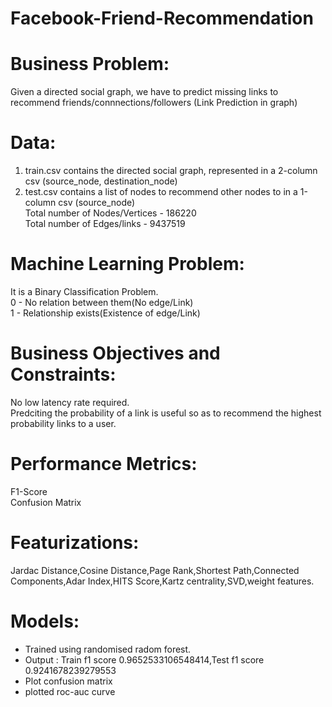 # Facebook-Friend-Recommendation

# Business Problem: <br/>
  Given a directed social graph, we have to predict missing links to recommend friends/connnections/followers (Link Prediction in graph)<br/>
  
 # Data:<br/>
 
1. train.csv contains the directed social graph, represented in a 2-column csv (source_node, destination_node)<br/>
2. test.csv contains a list of nodes to recommend other nodes to in a 1-column csv (source_node) <br/>
Total number of Nodes/Vertices - 186220  <br/>
Total number of Edges/links - 9437519<br/>

# Machine Learning Problem: <br/>

 It is a Binary Classification Problem.  <br/>
 0 - No relation between them(No edge/Link)<br/>
 1 - Relationship exists(Existence of edge/Link)<br/>

# Business Objectives and Constraints: <br/>

  No low latency rate required.<br/>
  Predciting the probability of a link  is useful so as to recommend the highest probability links to a user.<br/>

# Performance Metrics: <br/>

  F1-Score  <br/>
  Confusion Matrix <br/>
  
  # Featurizations:<br/>  
  Jardac Distance,Cosine Distance,Page Rank,Shortest Path,Connected Components,Adar Index,HITS Score,Kartz centrality,SVD,weight features.<br/>
  
  # Models:<br/>
  
- Trained using randomised radom forest.<br/>
- Output : Train f1 score 0.9652533106548414,Test f1 score 0.9241678239279553<br/>
- Plot confusion matrix<br/>
- plotted roc-auc curve<br/>
